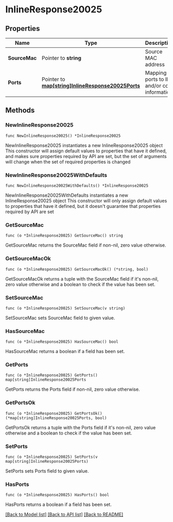 # InlineResponse20025

## Properties

Name | Type | Description | Notes
------------ | ------------- | ------------- | -------------
**SourceMac** | Pointer to **string** | Source MAC address | [optional] 
**Ports** | Pointer to [**map[string]InlineResponse20025Ports**](InlineResponse20025Ports.md) | Mapping of ports to lldp and/or cdp information | [optional] 

## Methods

### NewInlineResponse20025

`func NewInlineResponse20025() *InlineResponse20025`

NewInlineResponse20025 instantiates a new InlineResponse20025 object
This constructor will assign default values to properties that have it defined,
and makes sure properties required by API are set, but the set of arguments
will change when the set of required properties is changed

### NewInlineResponse20025WithDefaults

`func NewInlineResponse20025WithDefaults() *InlineResponse20025`

NewInlineResponse20025WithDefaults instantiates a new InlineResponse20025 object
This constructor will only assign default values to properties that have it defined,
but it doesn't guarantee that properties required by API are set

### GetSourceMac

`func (o *InlineResponse20025) GetSourceMac() string`

GetSourceMac returns the SourceMac field if non-nil, zero value otherwise.

### GetSourceMacOk

`func (o *InlineResponse20025) GetSourceMacOk() (*string, bool)`

GetSourceMacOk returns a tuple with the SourceMac field if it's non-nil, zero value otherwise
and a boolean to check if the value has been set.

### SetSourceMac

`func (o *InlineResponse20025) SetSourceMac(v string)`

SetSourceMac sets SourceMac field to given value.

### HasSourceMac

`func (o *InlineResponse20025) HasSourceMac() bool`

HasSourceMac returns a boolean if a field has been set.

### GetPorts

`func (o *InlineResponse20025) GetPorts() map[string]InlineResponse20025Ports`

GetPorts returns the Ports field if non-nil, zero value otherwise.

### GetPortsOk

`func (o *InlineResponse20025) GetPortsOk() (*map[string]InlineResponse20025Ports, bool)`

GetPortsOk returns a tuple with the Ports field if it's non-nil, zero value otherwise
and a boolean to check if the value has been set.

### SetPorts

`func (o *InlineResponse20025) SetPorts(v map[string]InlineResponse20025Ports)`

SetPorts sets Ports field to given value.

### HasPorts

`func (o *InlineResponse20025) HasPorts() bool`

HasPorts returns a boolean if a field has been set.


[[Back to Model list]](../README.md#documentation-for-models) [[Back to API list]](../README.md#documentation-for-api-endpoints) [[Back to README]](../README.md)



